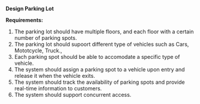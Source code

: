 **Design Parking Lot**

**Requirements:**
1. The parking lot should have multiple floors, and each floor with a certain number of parking spots.
2. The parking lot should supoort different type of vehicles such as Cars, Mototcycle, Truck.,
3. Each parking spot should be able to accomodate a specific type of vehicle.
4. The system should assign a parking spot to a vehicle upon entry and release it when the vehicle exits.
5. The system should track the availability of parking spots and provide real-time information to customers.
6. The system should support concurrent access.
